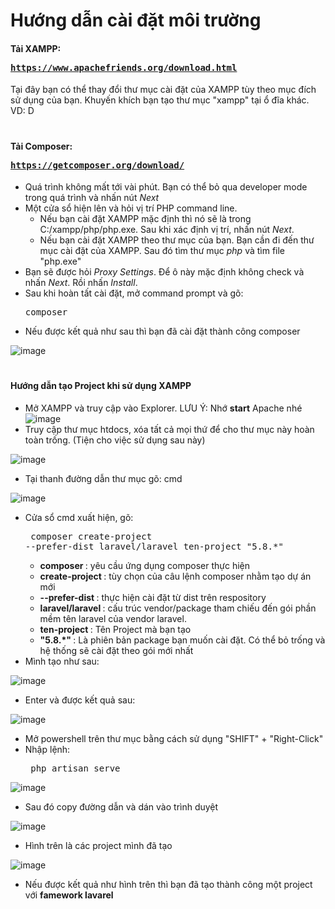 # Hướng dẫn cài đặt môi trường
#### Tải XAMPP:<pre> https://www.apachefriends.org/download.html </pre>
Tại đây bạn có thể thay đổi thư mục cài đặt của XAMPP tùy theo mục đích sử dụng của bạn. Khuyến khích bạn tạo thư mục "xampp" tại ổ đĩa khác. VD: D
#
#### Tải Composer: <pre> https://getcomposer.org/download/ </pre>
- Quá trình không mất tới vài phút. Bạn có thể bỏ qua developer mode trong quá trình và nhấn nút <i>Next</i>
- Một cửa sổ hiện lên và hỏi vị trí PHP command line. 
  + Nếu bạn cài đặt XAMPP mặc định thì nó sẽ là trong C:/xampp/php/php.exe. Sau khi xác định vị trí, nhấn nút <i>Next</i>.
  + Nếu bạn cài đặt XAMPP theo thư mục của bạn. Bạn cần đi đến thư mục cài đặt của XAMPP. Sau đó tìm thư mục <i>php</i> và tìm file "php.exe"
- Bạn sẽ được hỏi <i>Proxy Settings</i>. Để ô này mặc định không check và nhấn <i>Next</i>. Rồi nhấn <i>Install</i>.
- Sau khi hoàn tất cài đặt, mở command prompt và gõ: <pre>composer</pre>
- Nếu được kết quả như sau thì bạn đã cài đặt thành công composer

![image](https://user-images.githubusercontent.com/87531241/141424442-0bb1b646-3820-4582-8706-0564c119c29a.png)
#
#### Hướng dẫn tạo Project khi sử dụng XAMPP
- Mở XAMPP và truy cập vào Explorer. LƯU Ý: Nhớ <b>start</b> Apache nhé ![image](https://user-images.githubusercontent.com/87531241/141424755-5fab6c2c-f9c6-45b4-b45b-05c938d80c92.png)
- Truy cập thư mục htdocs, xóa tất cả mọi thứ để cho thư mục này hoàn toàn trống. (Tiện cho việc sử dụng sau này)

![image](https://user-images.githubusercontent.com/87531241/141422329-9ab43d6e-a92d-4819-824a-9f490f02bcc9.png)
- Tại thanh đường dẫn thư mục gõ: cmd 


![image](https://user-images.githubusercontent.com/87531241/141424875-3fbb3074-4475-4f7c-88fc-ae24f310888f.png)

- Cửa sổ cmd xuất hiện, gõ: <pre> composer create-project --prefer-dist laravel/laravel ten-project "5.8.*" </pre>
  + <b> composer </b>: yêu cầu ứng dụng composer thực hiện
  + <b> create-project </b>: tùy chọn của câu lệnh composer nhằm tạo dự án mới
  + <b> --prefer-dist </b>: thực hiện cài đặt từ dist trên respository
  + <b> laravel/laravel </b> : cấu trúc vendor/package tham chiếu đến gói phần mềm tên laravel của vendor laravel.
  + <b> ten-project </b> : Tên Project mà bạn tạo
  + <b> "5.8.*" </b>: Là phiên bản package bạn muốn cài đặt. Có thể bỏ trống và hệ thống sẽ cài đặt theo gói mới nhất
- Mình tạo như sau: 

![image](https://user-images.githubusercontent.com/87531241/141423288-1a3142af-65b4-478e-af3a-d7a2ed53fda2.png)
- Enter và được kết quả sau:

![image](https://user-images.githubusercontent.com/87531241/141423420-c63a296d-7ea7-44b6-8e33-550d4109116d.png)
- Mở powershell trên thư mục bằng cách sử dụng "SHIFT" + "Right-Click" 
- Nhập lệnh: <pre> php artisan serve </pre>

![image](https://user-images.githubusercontent.com/87531241/142377365-c6a63f09-2459-4ba9-980e-73c0e737c276.png)

- Sau đó copy đường dẫn và dán vào trình duyệt

![image](https://user-images.githubusercontent.com/87531241/142377493-6e881abb-4da8-46bf-8345-cf3d59317372.png)


- Hình trên là các project mình đã tạo

![image](https://user-images.githubusercontent.com/87531241/142377718-2a788d17-0615-4e4b-9e27-237b33844d49.png)


- Nếu được kết quả như hình trên thì bạn đã tạo thành công một project với <b>famework lavarel</b>
